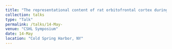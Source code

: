 ```yaml
---
title: "The representational content of rat orbitofrontal cortex during outcome anticipation."
collection: talks
type: "Talk"
permalink: /talks/14-May- 
venue: "CSHL Symposium"
date: 14-May
location: "Cold Spring Harbor, NY"
---
```

